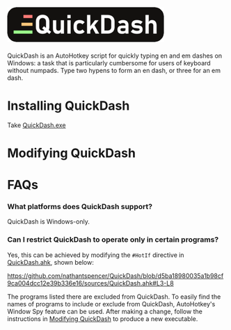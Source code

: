 
![QuickDash Logo](images/png/QuickDashLogoText.png)
---
QuickDash is an AutoHotkey script for quickly typing en and em dashes on Windows: a task that is particularly cumbersome for users of keyboard without numpads. Type two hypens to form an en dash, or three for an em dash.

# Installing QuickDash

Take [QuickDash.exe](QuickDash.exe)

# Modifying QuickDash

# FAQs

### What platforms does QuickDash support?

QuickDash is Windows-only.

### Can I restrict QuickDash to operate only in certain programs?

Yes, this can be achieved by modifying the `#HotIf` directive in [QuickDash.ahk](sources/QuickDash.ahk), shown below:

https://github.com/nathantspencer/QuickDash/blob/d5ba18980035a1b98cf9ca004dcc12e39b336e16/sources/QuickDash.ahk#L3-L8

The programs listed there are excluded from QuickDash. To easily find the names of programs to include or exclude from QuickDash, AutoHotkey's Window Spy feature can be used. After making a change, follow the instructions in [Modifying QuickDash](#modifying-quickdash) to produce a new executable.
